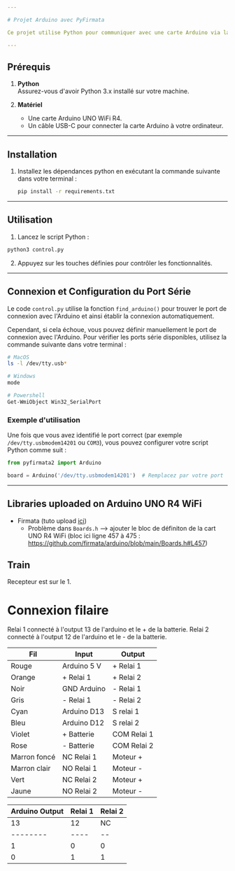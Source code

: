 ```yaml
---

# Projet Arduino avec PyFirmata

Ce projet utilise Python pour communiquer avec une carte Arduino via la bibliothèque `pyfirmata2`. Vous pouvez utiliser ce code pour contrôler ou interagir avec votre Arduino à partir de votre ordinateur.

---
```


## Prérequis

1. **Python**  
   Assurez-vous d'avoir Python 3.x installé sur votre machine.

2. **Matériel**  
   - Une carte Arduino UNO WiFi R4.  
   - Un câble USB-C pour connecter la carte Arduino à votre ordinateur.

---

## Installation

1. Installez les dépendances python en exécutant la commande suivante dans votre terminal :
   ```bash
   pip install -r requirements.txt
   ```

---

## Utilisation

1. Lancez le script Python :
```bash
python3 control.py
```

2. Appuyez sur les touches définies pour contrôler les fonctionnalités.

---

## Connexion et Configuration du Port Série

Le code `control.py` utilise la fonction `find_arduino()` pour trouver le port de connexion avec l'Arduino et ainsi établir la connexion automatiquement.

Cependant, si cela échoue, vous pouvez définir manuellement le port de connexion avec l'Arduino. 
Pour vérifier les ports série disponibles, utilisez la commande suivante dans votre terminal :
```bash
# MacOS
ls -l /dev/tty.usb*

# Windows
mode

# Powershell
Get-WmiObject Win32_SerialPort
```

### Exemple d'utilisation
Une fois que vous avez identifié le port correct (par exemple `/dev/tty.usbmodem14201` ou `COM3`), vous pouvez configurer votre script Python comme suit :
```python
from pyfirmata2 import Arduino

board = Arduino('/dev/tty.usbmodem14201')  # Remplacez par votre port
```

---

## Libraries uploaded on Arduino UNO R4 WiFi

- Firmata (tuto upload [ici](https://roboticsbackend.com/arduino-standard-firmata-tutorial/))
   - Problème dans `Boards.h` --> ajouter le bloc de définiton de la cart UNO R4 WiFi (bloc ici ligne 457 à 475 : https://github.com/firmata/arduino/blob/main/Boards.h#L457)


## Train 
Recepteur est sur le 1.

# Connexion filaire

Relai 1 connecté à l'output 13 de l'arduino et le + de la batterie.
Relai 2 connecté à l'output 12 de l'arduino et le - de la batterie.

| Fil          | Input       | Output      | 
| ------------ | ----------- | ----------- |
| Rouge        | Arduino 5 V | + Relai 1   |
| Orange       | + Relai 1   | + Relai 2   |
| Noir         | GND Arduino | - Relai 1   |
| Gris         | - Relai 1   | - Relai 2   |
| Cyan         | Arduino D13 | S relai 1   |
| Bleu         | Arduino D12 | S relai 2   |
| Violet       | + Batterie  | COM Relai 1 |
| Rose         | - Batterie  | COM Relai 2 |
| Marron foncé | NC Relai 1  | Moteur +    |
| Marron clair | NO Relai 1  | Moteur -    |
| Vert         | NC Relai 2  | Moteur +    |
| Jaune        | NO Relai 2  | Moteur -    |

| Arduino Output  | Relai 1 | Relai 2 | 
| --------------- | ------- | ------- |
| 13       | 12   | NC | NO | NC | NO |
| -------- | ---- | -- | -- | -- | -- |
| 1        | 0    | 0  | 1  | 1  | 0  |
| 0        | 1    | 1  | 0  | 0  | 1  |








